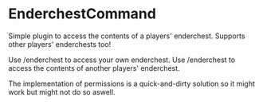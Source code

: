 # EnderchestCommand
Simple plugin to access the contents of a players' enderchest. Supports other players' enderchests too!


Use /enderchest to access your own enderchest.
Use /enderchest <playername> to access the contents of another players' enderchest.

The implementation of permissions is a quick-and-dirty solution so it might work but might not do so aswell.
